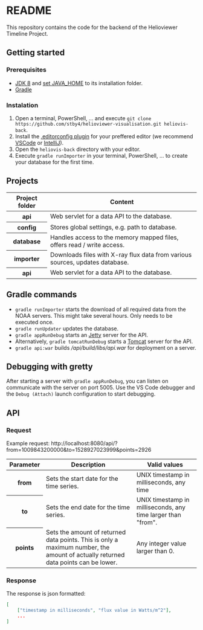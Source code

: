 # README

This repository contains the code for the backend of the Helioviewer Timeline Project.

## Getting started

### Prerequisites
- [JDK 8](https://www.oracle.com/technetwork/java/javase/downloads/jdk8-downloads-2133151.html) and [set JAVA_HOME](https://www.bing.com/search?q=set+JAVA_HOME) to its installation folder.
- [Gradle](https://gradle.org)

### Instalation
1. Open a terminal, PowerShell, ... and execute `git clone https://github.com/stby4/helioviewer-visualisation.git heliovis-back`.
2. Install the [.editorconfig plugin](http://editorconfig.org) for your preffered editor (we recommend [VSCode](https://code.visualstudio.com) or [IntelliJ](https://www.jetbrains.com/idea/)).
3. Open the `heliovis-back` directory with your editor.
4. Execute `gradle runImporter` in your terminal, PowerShell, ... to create your database for the first time.

## Projects
<table>
<thead>
<tr>
<th>Project folder</th>
<th>Content</th>
</tr>
</thead>
<tbody>
<tr>
<th>api</th>
<td>Web servlet for a data API to the database.</td>
</tr>
<tr>
<th>config</th>
<td>Stores global settings, e.g. path to database.</td>
</tr>
<tr>
<th>database</th>
<td>Handles access to the memory mapped files, offers read / write access.</td>
</tr>
<tr>
<th>importer</th>
<td>Downloads files with X-ray flux data from various sources, updates database.</td>
</tr>
<tr>
<th>api</th>
<td>Web servlet for a data API to the database.</td>
</tr>
</tbody>
</table>

## Gradle commands
- `gradle runImporter` starts the download of all required data from the NOAA servers. This might take several hours. Only needs to be executed once.
- `gradle runUpdater` updates the database.
- `gradle appRunDebug` starts an [Jetty](http://www.eclipse.org/jetty/) server for the API.
- Alternatively, `gradle tomcatRunDebug` starts a [Tomcat](http://tomcat.apache.org/) server for the API.
- `gradle api:war` builds _/api/build/libs/api.war_ for deployment on a server.

## Debugging with gretty
After starting a server with `gradle appRunDebug`, you can listen on communicate with the server on port 5005. Use the VS Code debugger and the `Debug (Attach)` launch configuration to start debugging.

## API
### Request
Example request: http://localhost:8080/api/?from=1009843200000&to=1528927023999&points=2926

<table>
<thead>
<tr>
<th>Parameter</th>
<th>Description</th>
<th>Valid values</th>
</tr>
</thead>
<tbody>
<tr>
<th>from</th>
<td>Sets the start date for the time series.</td>
<td>UNIX timestamp in milliseconds, any time</td>
</tr>
<tr>
<th>to</th>
<td>Sets the end date for the time series.</td>
<td>UNIX timestamp in milliseconds, any time larger than "from".</td>
</tr>
<tr>
<th>
points
</th>
<td>
Sets the amount of returned data points. This is only a maximum number, the amount of actually returned data points can be lower.
</td>
<td>
Any integer value larger than 0.
</td>
</tr>
</tbody>
</table>

### Response
The response is json formatted:
``` json
[
    ["timestamp in milliseconds", "flux value in Watts/m^2"],
    ...
]
```